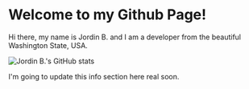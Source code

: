 # Welcome to my Github Page!
Hi there, my name is Jordin B. and I am a developer from the beautiful Washington State, USA.

![Jordin B.'s GitHub stats](https://github-readme-stats.vercel.app/api?username=jordinb&count_private=true&theme=dark)

I'm going to update this info section here real soon. 
